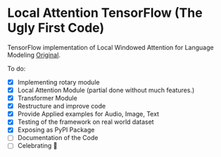# Local Attention TensorFlow (The Ugly First Code)
TensorFlow implementation of Local Windowed Attention for Language Modeling [Original](https://github.com/lucidrains/local-attention/).

To do:

- [X] Implementing rotary module
- [X] Local Attention Module (partial done without much features.)
- [X] Transformer Module
- [X] Restructure and improve code
- [X] Provide Applied examples for Audio, Image, Text
- [X] Testing of the framework on real world dataset
- [X] Exposing as PyPI Package
- [ ] Documentation of the Code
- [ ] Celebrating :gift_heart:
